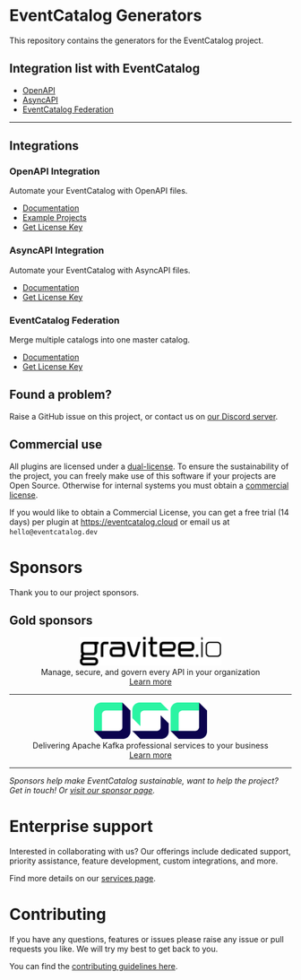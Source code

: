 # EventCatalog Generators

This repository contains the generators for the EventCatalog project.

## Integration list with EventCatalog

- [OpenAPI](./packages/generator-openapi/README.md)
- [AsyncAPI](./packages/generator-asyncapi/README.md)
- [EventCatalog Federation](./packages/generator-federation/README.md)

---

## Integrations

### OpenAPI Integration

Automate your EventCatalog with OpenAPI files.

- [Documentation](https://www.eventcatalog.dev/integrations/openapi)
- [Example Projects](./examples/generator-openapi/)
- [Get License Key](https://eventcatalog.cloud)

### AsyncAPI Integration

Automate your EventCatalog with AsyncAPI files.

- [Documentation](https://www.eventcatalog.dev/integrations/asyncapi)
- [Get License Key](https://eventcatalog.cloud)

### EventCatalog Federation

Merge multiple catalogs into one master catalog.

- [Documentation](https://www.eventcatalog.dev/federation)
- [Get License Key](https://eventcatalog.cloud)

## Found a problem?

Raise a GitHub issue on this project, or contact us on [our Discord server](https://discord.gg/3rjaZMmrAm).

## Commercial use

All plugins are licensed under a [dual-license](./LICENSE.md). To ensure the sustainability of the project, you can freely make use of this software if your projects are Open Source. Otherwise for internal systems you must obtain a [commercial license](./LICENSE-COMMERCIAL.md).

If you would like to obtain a Commercial License, you can get a free trial (14 days) per plugin at https://eventcatalog.cloud or email us at `hello@eventcatalog.dev`

# Sponsors

Thank you to our project sponsors.

## Gold sponsors

<div align="center">
  <img alt="gravitee" src="./images/sponsors/gravitee-logo-black.svg" width="50%" />
  <p style="margin: 0; padding: 0;">Manage, secure, and govern every API in your organization</p>
  <a href="https://gravitee.io?utm_source=eventcatalog&utm_medium=web&utm_campaign=sponsorship" target="_blank" >Learn more</a>
</div>

<hr />

<div align="center">
  <img alt="oso" src="./images/sponsors/oso-logo-green.png" width="40%" />
  <p style="margin: 0; padding: 0;">Delivering Apache Kafka professional services to your business</p>
  <a href="https://oso.sh/?utm_source=eventcatalog&utm_medium=web&utm_campaign=sponsorship" target="_blank" >Learn more</a>
</div>

<hr />

_Sponsors help make EventCatalog sustainable, want to help the project? Get in touch! Or [visit our sponsor page](https://github.com/sponsors/event-catalog)._

# Enterprise support

Interested in collaborating with us? Our offerings include dedicated support, priority assistance, feature development, custom integrations, and more.

Find more details on our [services page](https://eventcatalog.dev/services).

# Contributing

If you have any questions, features or issues please raise any issue or pull requests you like. We will try my best to get back to you.

You can find the [contributing guidelines here](https://eventcatalog.dev/docs/contributing/overview).
